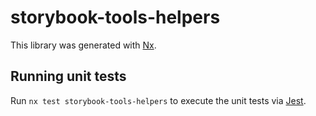 # storybook-tools-helpers

This library was generated with [Nx](https://nx.dev).

## Running unit tests

Run `nx test storybook-tools-helpers` to execute the unit tests via [Jest](https://jestjs.io).
